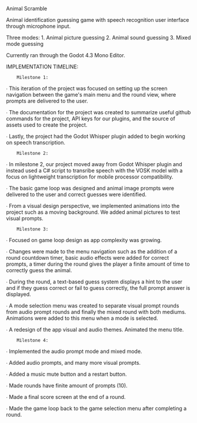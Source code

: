 Animal Scramble

Animal identification guessing game with speech recognition user interface through microphone input.

Three modes:
	1. Animal picture guessing
	2. Animal sound guessing
	3. Mixed mode guessing

Currently ran through the Godot 4.3 Mono Editor.

IMPLEMENTATION TIMELINE:

		Milestone 1:

   ∙ This iteration of the project was focused on setting up the screen navigation between the game's main menu and the round view, where prompts are delivered to the user.

   ∙ The documentation for the project was created to summarize useful github commands for the project, API keys for our plugins, and the source of assets used to create the project.

   ∙ Lastly, the project had the Godot Whisper plugin added to begin working on speech transcription.

		Milestone 2:

   ∙ In milestone 2, our project moved away from Godot Whisper plugin and instead used a C# script to transribe speech with the VOSK model with a focus on lightweight transcription for mobile processor compatibility.

   ∙ The basic game loop was designed and animal image prompts were delivered to the user and correct guesses were identified.

   ∙ From a visual design perspective, we implemented animations into the project such as a moving background. We added animal pictures to test visual prompts.

		Milestone 3:

   ∙ Focused on game loop design as app complexity was growing.

   ∙ Changes were made to the menu navigation such as the addition of a round countdown timer, basic audio effects were added for correct prompts, a timer during the round gives the player a finite amount of time to correctly guess the animal.

   ∙ During the round, a text-based guess system displays a hint to the user and if they guess correct or fail to guess correctly, the full prompt answer is displayed.

   ∙ A mode selection menu was created to separate visual prompt rounds from audio prompt rounds and finally the mixed round with both mediums. Animations were added to this menu when a mode is selected.

   ∙ A redesign of the app visual and audio themes. Animated the menu title.

		Milestone 4:

   ∙ Implemented the audio prompt mode and mixed mode.

   ∙ Added audio prompts, and many more visual prompts.

   ∙ Added a music mute button and a restart button.

   ∙ Made rounds have finite amount of prompts (10).

   ∙ Made a final score screen at the end of a round.

   ∙ Made the game loop back to the game selection menu after completing a round.
